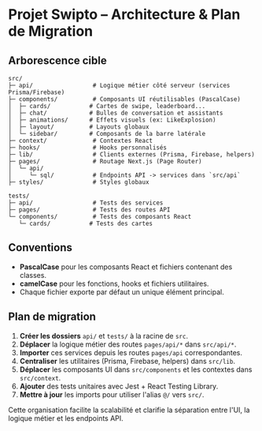 # Projet Swipto – Architecture & Plan de Migration

## Arborescence cible
```
src/
├─ api/                 # Logique métier côté serveur (services Prisma/Firebase)
├─ components/          # Composants UI réutilisables (PascalCase)
│  ├─ cards/           # Cartes de swipe, leaderboard...
│  ├─ chat/            # Bulles de conversation et assistants
│  ├─ animations/      # Effets visuels (ex: LikeExplosion)
│  ├─ layout/          # Layouts globaux
│  └─ sidebar/         # Composants de la barre latérale
├─ context/             # Contextes React
├─ hooks/               # Hooks personnalisés
├─ lib/                 # Clients externes (Prisma, Firebase, helpers)
├─ pages/               # Routage Next.js (Page Router)
│  └─ api/
│     └─ sql/           # Endpoints API -> services dans `src/api`
├─ styles/              # Styles globaux

tests/
├─ api/                 # Tests des services
├─ pages/               # Tests des routes API
└─ components/          # Tests des composants React
   └─ cards/           # Tests des cartes
```

## Conventions
- **PascalCase** pour les composants React et fichiers contenant des classes.
- **camelCase** pour les fonctions, hooks et fichiers utilitaires.
- Chaque fichier exporte par défaut un unique élément principal.

## Plan de migration
1. **Créer les dossiers** `api/` et `tests/` à la racine de `src`.
2. **Déplacer** la logique métier des routes `pages/api/*` dans `src/api/*`.
3. **Importer** ces services depuis les routes `pages/api` correspondantes.
4. **Centraliser** les utilitaires (Prisma, Firebase, helpers) dans `src/lib`.
5. **Déplacer** les composants UI dans `src/components` et les contextes dans `src/context`.
6. **Ajouter** des tests unitaires avec Jest + React Testing Library.
7. **Mettre à jour** les imports pour utiliser l'alias `@/` vers `src/`.

Cette organisation facilite la scalabilité et clarifie la séparation entre l'UI, la logique métier et les endpoints API.
